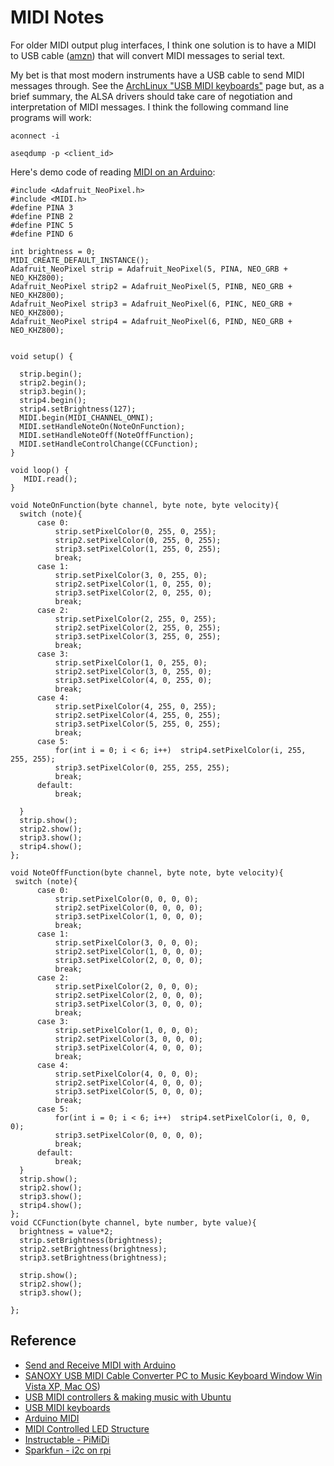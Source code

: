 MIDI Notes
===


For older MIDI output plug interfaces, I think one solution is to have
a MIDI to USB cable ([amzn](https://www.amazon.com/Cable-Converter-Music-Keyboard-Window/dp/B0017H4EBG)) that
will convert MIDI messages to serial text.

My bet is that most modern instruments have a USB cable to send MIDI messages through.
See the [ArchLinux "USB MIDI keyboards"](https://wiki.archlinux.org/index.php/USB_MIDI_keyboards) page but, as a brief summary,
the ALSA drivers should take care of negotiation and interpretation of MIDI messages.
I think the following command line programs will work:


```
aconnect -i
```

```
aseqdump -p <client_id>
```

Here's demo code of reading [MIDI on an Arduino](https://www.instructables.com/id/MIDI-Controlled-LED-Structure/):

```
#include <Adafruit_NeoPixel.h>
#include <MIDI.h>
#define PINA 3
#define PINB 2
#define PINC 5
#define PIND 6

int brightness = 0;
MIDI_CREATE_DEFAULT_INSTANCE();
Adafruit_NeoPixel strip = Adafruit_NeoPixel(5, PINA, NEO_GRB + NEO_KHZ800);
Adafruit_NeoPixel strip2 = Adafruit_NeoPixel(5, PINB, NEO_GRB + NEO_KHZ800);
Adafruit_NeoPixel strip3 = Adafruit_NeoPixel(6, PINC, NEO_GRB + NEO_KHZ800);
Adafruit_NeoPixel strip4 = Adafruit_NeoPixel(6, PIND, NEO_GRB + NEO_KHZ800);


void setup() {

  strip.begin();
  strip2.begin();
  strip3.begin();
  strip4.begin();
  strip4.setBrightness(127);
  MIDI.begin(MIDI_CHANNEL_OMNI);
  MIDI.setHandleNoteOn(NoteOnFunction);
  MIDI.setHandleNoteOff(NoteOffFunction);
  MIDI.setHandleControlChange(CCFunction);
}

void loop() {
   MIDI.read();
}

void NoteOnFunction(byte channel, byte note, byte velocity){
  switch (note){
      case 0:
          strip.setPixelColor(0, 255, 0, 255);
          strip2.setPixelColor(0, 255, 0, 255);
          strip3.setPixelColor(1, 255, 0, 255);
          break;
      case 1:
          strip.setPixelColor(3, 0, 255, 0);
          strip2.setPixelColor(1, 0, 255, 0);
          strip3.setPixelColor(2, 0, 255, 0);
          break;
      case 2:
          strip.setPixelColor(2, 255, 0, 255);
          strip2.setPixelColor(2, 255, 0, 255);
          strip3.setPixelColor(3, 255, 0, 255);
          break;
      case 3:
          strip.setPixelColor(1, 0, 255, 0);
          strip2.setPixelColor(3, 0, 255, 0);
          strip3.setPixelColor(4, 0, 255, 0);
          break;
      case 4:
          strip.setPixelColor(4, 255, 0, 255);
          strip2.setPixelColor(4, 255, 0, 255);
          strip3.setPixelColor(5, 255, 0, 255);
          break;
      case 5:
          for(int i = 0; i < 6; i++)  strip4.setPixelColor(i, 255, 255, 255);
          strip3.setPixelColor(0, 255, 255, 255);
          break;
      default:
          break;

  }
  strip.show();
  strip2.show();
  strip3.show();
  strip4.show();
};

void NoteOffFunction(byte channel, byte note, byte velocity){
 switch (note){
      case 0:
          strip.setPixelColor(0, 0, 0, 0);
          strip2.setPixelColor(0, 0, 0, 0);
          strip3.setPixelColor(1, 0, 0, 0);
          break;
      case 1:
          strip.setPixelColor(3, 0, 0, 0);
          strip2.setPixelColor(1, 0, 0, 0);
          strip3.setPixelColor(2, 0, 0, 0);
          break;
      case 2:
          strip.setPixelColor(2, 0, 0, 0);
          strip2.setPixelColor(2, 0, 0, 0);
          strip3.setPixelColor(3, 0, 0, 0);
          break;
      case 3:
          strip.setPixelColor(1, 0, 0, 0);
          strip2.setPixelColor(3, 0, 0, 0);
          strip3.setPixelColor(4, 0, 0, 0);
          break;
      case 4:
          strip.setPixelColor(4, 0, 0, 0);
          strip2.setPixelColor(4, 0, 0, 0);
          strip3.setPixelColor(5, 0, 0, 0);
          break;
      case 5:
          for(int i = 0; i < 6; i++)  strip4.setPixelColor(i, 0, 0, 0);
          strip3.setPixelColor(0, 0, 0, 0);
          break;
      default:
          break;
  }
  strip.show();
  strip2.show();
  strip3.show();
  strip4.show();
};
void CCFunction(byte channel, byte number, byte value){
  brightness = value*2;
  strip.setBrightness(brightness);
  strip2.setBrightness(brightness);
  strip3.setBrightness(brightness);

  strip.show();
  strip2.show();
  strip3.show();

};
```

Reference
---

* [Send and Receive MIDI with Arduino](https://www.instructables.com/id/Send-and-Receive-MIDI-with-Arduino/)
* [SANOXY USB MIDI Cable Converter PC to Music Keyboard Window Win Vista XP, Mac OS](https://www.amazon.com/Cable-Converter-Music-Keyboard-Window/dp/B0017H4EBG))
* [USB MIDI controllers & making music with Ubuntu](https://rafalcieslak.wordpress.com/2012/08/29/usb-midi-controllers-and-making-music-with-ubuntu/)
* [USB MIDI keyboards](https://wiki.archlinux.org/index.php/USB_MIDI_keyboards)
* [Arduino MIDI](https://www.arduino.cc/en/tutorial/midi)
* [MIDI Controlled LED Structure](https://www.instructables.com/id/MIDI-Controlled-LED-Structure/)
* [Instructable - PiMiDi](https://www.instructables.com/id/PiMiDi-A-Raspberry-Pi-Midi-Box-or-How-I-Learned-to/)
* [Sparkfun - i2c on rpi](https://learn.sparkfun.com/tutorials/raspberry-pi-spi-and-i2c-tutorial/all)
